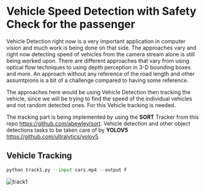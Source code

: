 # Vehicle Speed Detection with Safety Check for the passenger

Vehicle Detection right now is a very important application in computer vision and much work is being done on that side. 
The approaches vary and right now detecting speed of vehicles from the camera stream alone is still being worked upon.
There are different approaches that vary from using optical flow techniques to using depth perception in 3-D bounding boxes and more.
An approach without any reference of the road length and other assumtpions is a bit of a challenge compared to having some reference. 

The approaches here would be using Vehicle Detection then tracking the vehicle, since we will be trying to find the speed of the individual vehicles and not random detected ones. 
For this Vehicle tracking is needed. 

The tracking part is being implemented by using the **SORT** Tracker from this repo https://github.com/abewley/sort.
Vehicle detection and other object detections tasks to be taken care of by **YOLOV5** https://github.com/ultralytics/yolov5.


## Vehicle Tracking

```Python
python track1.py --input cars.mp4 --output F
```
![track1](https://github.com/leonbora167/intelligent-system-explorations/assets/35225258/3b9b6f8b-af37-48fe-a147-66b3b05e3114)
